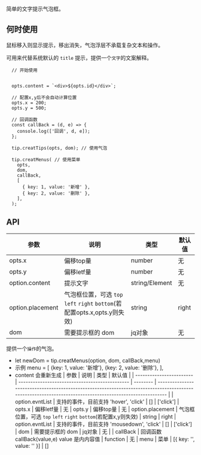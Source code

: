 简单的文字提示气泡框。

## 何时使用

鼠标移入则显示提示，移出消失，气泡浮层不承载复杂文本和操作。

可用来代替系统默认的 `title` 提示，提供一个`文字`的文案解释。

```
  // 开始使用


  opts.content = `<div>${opts.id}</div>`;

  // 配置x,y后不会自动计算位置
  opts.x = 200; 
  opts.y = 500;

  // 回调函数
  const callBack = (d, e) => {
    console.log(['回调', d, e]);
  };

  tip.creatTips(opts, dom); // 使用气泡

  tip.creatMenus( // 使用菜单
    opts,
    dom,
    callBack,
    [
      { key: 1, value: '新增' },
      { key: 2, value: '删除' },
    ],
  );
```

## API

  | 参数 | 说明 | 类型 | 默认值 |
  | ------------------------ | ---------------------------------------------- | -------- | -------------------------------------------------------------------------------------------------------------------------------------------------------- |
  | opts.x | 偏移top量| number    | 无
  | opts.y | 偏移letf量 | number   | 无
  | option.content      | 提示文字   | string/Element | 无 |
  | option.placement | 气泡框位置，可选 `top` `left` `right` `bottom`(若配置opts.x,opts.y则失效) | string | right
  | dom | 需要提示框的 dom | jq对象 | 无 |
                                                                                                                   

提供一个`操作`的气泡。

- let newDom = tip.creatMenus(option, dom, callBack,menu)
- 示例 menu = [
  {key: 1, value: '新增'},
  {key: 2, value: '删除'},
  ],
- content 会重新生成
  | 参数 | 说明 | 类型 | 默认值 |
  | ------------------------ | ---------------------------------------------- | -------- | -------------------------------------------------------------------------------------------------------------------------------------------------------- |
  | option.evntList | 支持的事件，目前支持 'hover', 'click' | [] | ['click']
  | opts.x | 偏移letf量 | 无
  | opts.y |  偏移top量 | 无
  | option.placement | 气泡框位置，可选 `top` `left` `right` `bottom`(若配置x,y则失效) | string | right
  | option.evntList | 支持的事件，目前支持 'mousedown', 'click' | [] | ['click']
  | dom | 需要提示框的 dom | jq对象 | 无 |
  | callBack | 回调函数 callBack(value,e) value 是内内容值 | function | 无
  | menu | 菜单 | [{ key: '', value: '' }] | []
